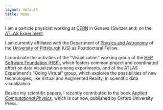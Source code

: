```yaml
---
layout: default
title: Home
---
```



I am a particle physicist working at <a href="http://www.cern.ch">CERN</a> in Geneva (Switzerland) on the <a href="http://atlas.cern/">ATLAS Experiment</a>.

I am currently affiliated with the Department of <a href="http://www.physicsandastronomy.pitt.edu/">Physics and Astronomy</a> of the
<a href="http://www.pitt.edu/">University of Pittsburgh</a> (US) as Postdoctoral Fellow.

I coordinate the activities of the "Visualization" working group of the [HEP Software Foundation (HSF)](http://hepsoftwarefoundation.org/), which fosters common project and coordinated effort on data visualization among experiments, and of the ATLAS Experiment's "Going Virtual" group, which explores the possibilities of new technologies, like Virtual and Augmented Reality, in scientific data visualization.

Beside my scientific papers, I recently contributed to the book [_Applied Computational Physics_](/menu/writing.html), which is out now, published by Oxford University Press.
